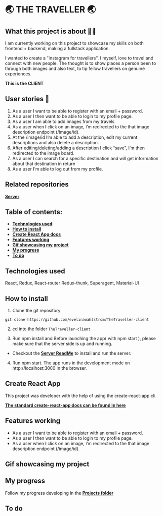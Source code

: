 # :earth_asia: THE TRAVELLER :earth_asia:
 
## What this project is about :woman_technologist: 

I am currently working on this project to showcase my skills on both frontend + backend, making a fullstack application.

I wanted to create a "instagram for travellers". I myself, love to travel and connect with new people. The thought is to show places a person been to through both images and also text, to tip fellow travellers on genuine experiences.

**This is the CLIENT**

## User stories :notebook:

1.	As a user I want to be able to register with an email + password. 
2.	As a user I then want to be able to login to my profile page.
3.	As a user I am able to add images from my travels.
4.	As a user when I click on an image, I’m redirected to the that image description endpoint (/image/id).
5.	At the /image/id I’m able to add a description, edit my current descriptions and also delete a description.
6.	After editing/deleting/adding a description I click “save", I’m then redirected to the image board.
7. As a user I can search for a specific destination and will get information about that destination in return
8. As a user I'm able to log out from my profile.

## Related repositories
**[Server](https://github.com/evelinawahlstrom/TheTraveller-server)**

## Table of contents:
- **[Technologies used](#technologies-used)**
- **[How to install](#how-to-install)**
- **[Create React App docs](#create-react-app)**
- **[Features working](#features-working)**
- **[Gif showcasing my project](#gif-showing-my-login-page)**
- **[My progress](#my-progress)**
- **[To do](#to-do)**

## Technologies used
React, Redux, React-router Redux-thunk, Superagent, Material-UI

## How to install

1. Clone the git repository

`git clone https://github.com/evelinawahlstrom/TheTraveller-client`

2. cd into the folder `TheTraveller-client`

3. Run npm install and Before launching the app( with npm start ), please make sure that the server side is up and running.
-  Checkout the **[Server ReadMe](https://github.com/evelinawahlstrom/TheTraveller-server)** to install and run the server.

4. Run npm start. The app runs in the development mode on http://localhost:3000 in the browser.

## Create React App

This project was developer with the help of using the create-react-app cli.

**[The standard create-react-app docs can be found in here](./create-react-app-docs.md)**


## Features working

- As a user I want to be able to register with an email + password. 
- As a user I then want to be able to login to my profile page.
- As a user when I click on an image, I’m redirected to the that image description endpoint (/image/id).

## Gif showcasing my project


## My progress
Follow my progress developing in the **[Projects folder](https://github.com/evelinawahlstrom/TheTraveller-client/projects)**

## To do


